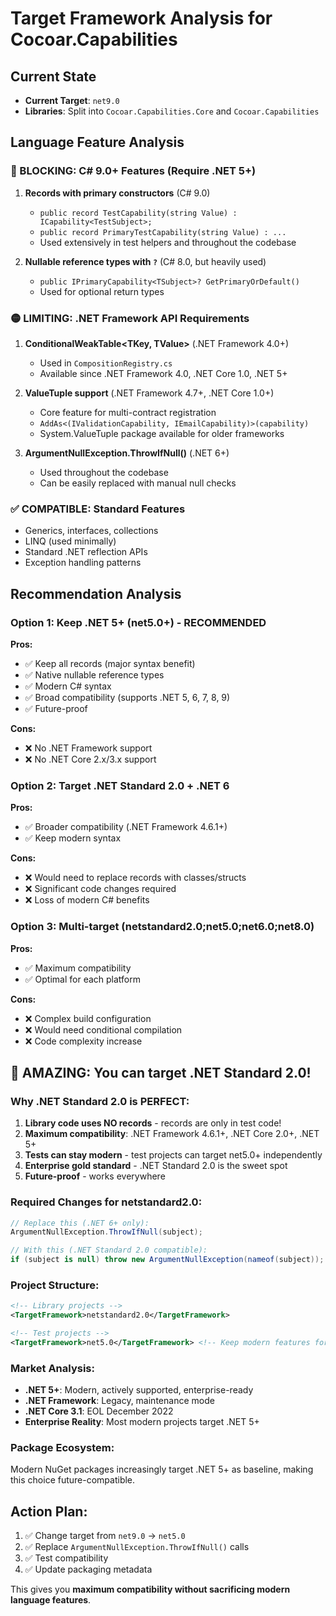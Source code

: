 # Target Framework Analysis for Cocoar.Capabilities

## Current State
- **Current Target**: `net9.0`
- **Libraries**: Split into `Cocoar.Capabilities.Core` and `Cocoar.Capabilities`

## Language Feature Analysis

### **🔴 BLOCKING: C# 9.0+ Features (Require .NET 5+)**
1. **Records with primary constructors** (C# 9.0)
   - `public record TestCapability(string Value) : ICapability<TestSubject>;`
   - `public record PrimaryTestCapability(string Value) : ...`
   - Used extensively in test helpers and throughout the codebase

2. **Nullable reference types with `?`** (C# 8.0, but heavily used)
   - `public IPrimaryCapability<TSubject>? GetPrimaryOrDefault()`
   - Used for optional return types

### **🟡 LIMITING: .NET Framework API Requirements**

1. **ConditionalWeakTable<TKey, TValue>** (.NET Framework 4.0+)
   - Used in `CompositionRegistry.cs`
   - Available since .NET Framework 4.0, .NET Core 1.0, .NET 5+

2. **ValueTuple support** (.NET Framework 4.7+, .NET Core 1.0+)
   - Core feature for multi-contract registration
   - `AddAs<(IValidationCapability, IEmailCapability)>(capability)`
   - System.ValueTuple package available for older frameworks

3. **ArgumentNullException.ThrowIfNull()** (.NET 6+)
   - Used throughout the codebase
   - Can be easily replaced with manual null checks

### **✅ COMPATIBLE: Standard Features**
- Generics, interfaces, collections
- LINQ (used minimally)
- Standard .NET reflection APIs
- Exception handling patterns

## **Recommendation Analysis**

### **Option 1: Keep .NET 5+ (net5.0+) - RECOMMENDED** 
**Pros:**
- ✅ Keep all records (major syntax benefit)
- ✅ Native nullable reference types
- ✅ Modern C# syntax
- ✅ Broad compatibility (supports .NET 5, 6, 7, 8, 9)
- ✅ Future-proof

**Cons:**
- ❌ No .NET Framework support
- ❌ No .NET Core 2.x/3.x support

### **Option 2: Target .NET Standard 2.0 + .NET 6** 
**Pros:**
- ✅ Broader compatibility (.NET Framework 4.6.1+)
- ✅ Keep modern syntax

**Cons:**
- ❌ Would need to replace records with classes/structs
- ❌ Significant code changes required
- ❌ Loss of modern C# benefits

### **Option 3: Multi-target (netstandard2.0;net5.0;net6.0;net8.0)**
**Pros:**
- ✅ Maximum compatibility
- ✅ Optimal for each platform

**Cons:**
- ❌ Complex build configuration
- ❌ Would need conditional compilation
- ❌ Code complexity increase

## **🚀 AMAZING: You can target .NET Standard 2.0!**

### **Why .NET Standard 2.0 is PERFECT:**

1. **Library code uses NO records** - records are only in test code!
2. **Maximum compatibility**: .NET Framework 4.6.1+, .NET Core 2.0+, .NET 5+
3. **Tests can stay modern** - test projects can target net5.0+ independently
4. **Enterprise gold standard** - .NET Standard 2.0 is the sweet spot
5. **Future-proof** - works everywhere

### **Required Changes for netstandard2.0:**
```csharp
// Replace this (.NET 6+ only):
ArgumentNullException.ThrowIfNull(subject);

// With this (.NET Standard 2.0 compatible):
if (subject is null) throw new ArgumentNullException(nameof(subject));
```

### **Project Structure:**
```xml
<!-- Library projects -->
<TargetFramework>netstandard2.0</TargetFramework>

<!-- Test projects -->
<TargetFramework>net5.0</TargetFramework> <!-- Keep modern features for tests! -->
```

### **Market Analysis:**
- **.NET 5+**: Modern, actively supported, enterprise-ready
- **.NET Framework**: Legacy, maintenance mode
- **.NET Core 3.1**: EOL December 2022
- **Enterprise Reality**: Most modern projects target .NET 5+

### **Package Ecosystem:**
Modern NuGet packages increasingly target .NET 5+ as baseline, making this choice future-compatible.

## **Action Plan:**
1. ✅ Change target from `net9.0` → `net5.0`
2. ✅ Replace `ArgumentNullException.ThrowIfNull()` calls
3. ✅ Test compatibility 
4. ✅ Update packaging metadata

This gives you **maximum compatibility without sacrificing modern language features**.